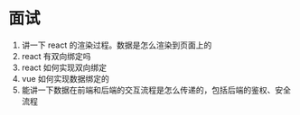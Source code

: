 # 面试

1. 讲一下 react 的渲染过程。数据是怎么渲染到页面上的
2. react 有双向绑定吗
3. react 如何实现双向绑定
4. vue 如何实现数据绑定的
5. 能讲一下数据在前端和后端的交互流程是怎么传递的，包括后端的鉴权、安全流程
